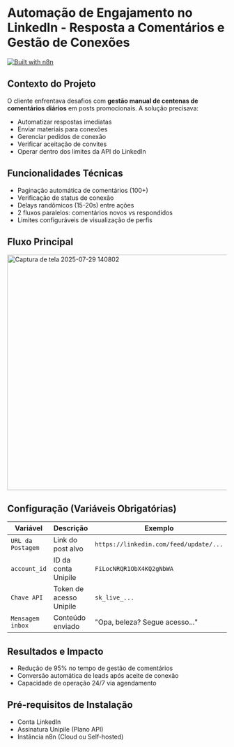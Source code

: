 # Automação de Engajamento no LinkedIn - Resposta a Comentários e Gestão de Conexões
[![Built with n8n](https://img.shields.io/badge/Powered%20by-n8n-213355?style=flat-square)](https://n8n.io/)

##  Contexto do Projeto
O cliente enfrentava desafios com **gestão manual de centenas de comentários diários** em posts promocionais. A solução precisava:
- Automatizar respostas imediatas
- Enviar materiais para conexões
- Gerenciar pedidos de conexão
- Verificar aceitação de convites
- Operar dentro dos limites da API do LinkedIn
##  Funcionalidades Técnicas
-  Paginação automática de comentários (100+)
-  Verificação de status de conexão
-  Delays randômicos (15-20s) entre ações
-  2 fluxos paralelos: comentários novos vs respondidos
-  Limites configuráveis de visualização de perfis
## Fluxo Principal
<img width="1479" height="539" alt="Captura de tela 2025-07-29 140802" src="https://github.com/user-attachments/assets/91574064-d9a2-4be0-8e61-ba26f7fd5b6b" />

## Configuração (Variáveis Obrigatórias)
| Variável | Descrição | Exemplo |
|----------|-----------|---------|
| `URL da Postagem` | Link do post alvo | `https://linkedin.com/feed/update/...` |
| `account_id` | ID da conta Unipile | `FiLocNRQR1ObX4KQ2gNbWA` |
| `Chave API` | Token de acesso Unipile | `sk_live_...` |
| `Mensagem inbox` | Conteúdo enviado | "Opa, beleza? Segue acesso..." |
## Resultados e Impacto
-  Redução de 95% no tempo de gestão de comentários
-  Conversão automática de leads após aceite de conexão
-  Capacidade de operação 24/7 via agendamento
## Pré-requisitos de Instalação
- Conta LinkedIn
- Assinatura Unipile (Plano API)
- Instância n8n (Cloud ou Self-hosted)
